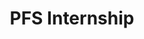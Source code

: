 ---
title: PFS Internship
publishDate: 2020-03-02 00:00:00
img: /assets/internship/internship-1.jpg
img_2: /assets/internship/internship-2.jpg

img_alt: A truss containing moving light fixtures and light bars
description: |
  Installed lighting and sound equipment for various high schools in my area.  Gained valuable experience in repair/maintenence of lighting fixtures.
tags:
  - 6 Week Internship
  - Install Work
---